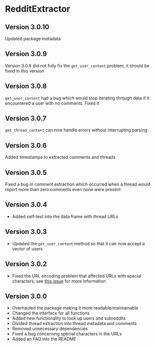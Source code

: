 # RedditExtractor

## Version 3.0.10

Updated package metadata

## Version 3.0.9

Version 3.0.8 did not fully fix the `get_user_content` problem, it should be fixed in this version

## Version 3.0.8

`get_user_content` had a bug which would stop iterating through data if it encountered a user with no comments. Fixed it

## Version 3.0.7

`get_thread_content` can now handle errors without interrupting parsing

## Version 3.0.6

Added timestamps to extracted comments and threads

## Version 3.0.5

Fixed a bug in comment extraction which occurred when a thread would report more than zero comments even none were present

## Version 3.0.4

* Added self-text into the data frame with thread URLs

## Version 3.0.3

* Updated the `get_user_content` method so that it can now accept a vector of users

## Version 3.0.2

* Fixed the URL encoding problem that affected URLs with special characters, see [this issue](https://github.com/ivan-rivera/RedditExtractor/issues/17) for more information

## Version 3.0.0

* Overhauled the package making it more readable/maintainable
* Changed the interface for all functions
* Added new functionality to look up users and subreddits
* Divided thread extraction into thread metadata and comments
* Removed unnecessary dependencies
* Fixed a bug concerning special characters in the URLs
* Added an FAQ into the README
